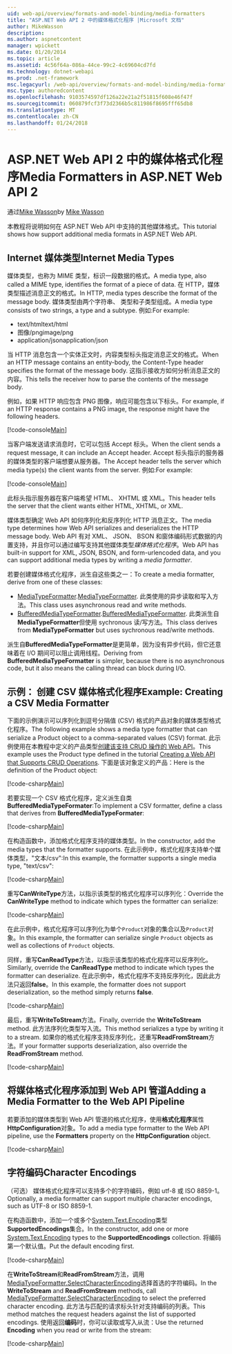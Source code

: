 ```yaml
---
uid: web-api/overview/formats-and-model-binding/media-formatters
title: "ASP.NET Web API 2 中的媒体格式化程序 |Microsoft 文档"
author: MikeWasson
description: 
ms.author: aspnetcontent
manager: wpickett
ms.date: 01/20/2014
ms.topic: article
ms.assetid: 4c56f64a-086a-44ce-99c2-4c69604cd7fd
ms.technology: dotnet-webapi
ms.prod: .net-framework
msc.legacyurl: /web-api/overview/formats-and-model-binding/media-formatters
msc.type: authoredcontent
ms.openlocfilehash: 9103574597df126a22e21a2f51815f608e46f47f
ms.sourcegitcommit: 060879fcf3f73d2366b5c811986f8695fff65db8
ms.translationtype: MT
ms.contentlocale: zh-CN
ms.lasthandoff: 01/24/2018
---
```

<a name="media-formatters-in-aspnet-web-api-2"></a><span data-ttu-id="8127b-102">ASP.NET Web API 2 中的媒体格式化程序</span><span class="sxs-lookup"><span data-stu-id="8127b-102">Media Formatters in ASP.NET Web API 2</span></span>
====================
<span data-ttu-id="8127b-103">通过[Mike Wasson](https://github.com/MikeWasson)</span><span class="sxs-lookup"><span data-stu-id="8127b-103">by [Mike Wasson](https://github.com/MikeWasson)</span></span>

<span data-ttu-id="8127b-104">本教程将说明如何在 ASP.NET Web API 中支持的其他媒体格式。</span><span class="sxs-lookup"><span data-stu-id="8127b-104">This tutorial shows how support additional media formats in ASP.NET Web API.</span></span>

## <a name="internet-media-types"></a><span data-ttu-id="8127b-105">Internet 媒体类型</span><span class="sxs-lookup"><span data-stu-id="8127b-105">Internet Media Types</span></span>

<span data-ttu-id="8127b-106">媒体类型，也称为 MIME 类型，标识一段数据的格式。</span><span class="sxs-lookup"><span data-stu-id="8127b-106">A media type, also called a MIME type, identifies the format of a piece of data.</span></span> <span data-ttu-id="8127b-107">在 HTTP，媒体类型描述消息正文的格式。</span><span class="sxs-lookup"><span data-stu-id="8127b-107">In HTTP, media types describe the format of the message body.</span></span> <span data-ttu-id="8127b-108">媒体类型由两个字符串、 类型和子类型组成。</span><span class="sxs-lookup"><span data-stu-id="8127b-108">A media type consists of two strings, a type and a subtype.</span></span> <span data-ttu-id="8127b-109">例如:</span><span class="sxs-lookup"><span data-stu-id="8127b-109">For example:</span></span>

- <span data-ttu-id="8127b-110">text/html</span><span class="sxs-lookup"><span data-stu-id="8127b-110">text/html</span></span>
- <span data-ttu-id="8127b-111">图像/png</span><span class="sxs-lookup"><span data-stu-id="8127b-111">image/png</span></span>
- <span data-ttu-id="8127b-112">application/json</span><span class="sxs-lookup"><span data-stu-id="8127b-112">application/json</span></span>

<span data-ttu-id="8127b-113">当 HTTP 消息包含一个实体正文时，内容类型标头指定消息正文的格式。</span><span class="sxs-lookup"><span data-stu-id="8127b-113">When an HTTP message contains an entity-body, the Content-Type header specifies the format of the message body.</span></span> <span data-ttu-id="8127b-114">这指示接收方如何分析消息正文的内容。</span><span class="sxs-lookup"><span data-stu-id="8127b-114">This tells the receiver how to parse the contents of the message body.</span></span>

<span data-ttu-id="8127b-115">例如，如果 HTTP 响应包含 PNG 图像，响应可能包含以下标头。</span><span class="sxs-lookup"><span data-stu-id="8127b-115">For example, if an HTTP response contains a PNG image, the response might have the following headers.</span></span>

[!code-console[Main](media-formatters/samples/sample1.cmd)]

<span data-ttu-id="8127b-116">当客户端发送请求消息时，它可以包括 Accept 标头。</span><span class="sxs-lookup"><span data-stu-id="8127b-116">When the client sends a request message, it can include an Accept header.</span></span> <span data-ttu-id="8127b-117">Accept 标头指示的服务器的媒体类型的客户端想要从服务器。</span><span class="sxs-lookup"><span data-stu-id="8127b-117">The Accept header tells the server which media type(s) the client wants from the server.</span></span> <span data-ttu-id="8127b-118">例如:</span><span class="sxs-lookup"><span data-stu-id="8127b-118">For example:</span></span>

[!code-console[Main](media-formatters/samples/sample2.cmd)]

<span data-ttu-id="8127b-119">此标头指示服务器在客户端希望 HTML、 XHTML 或 XML。</span><span class="sxs-lookup"><span data-stu-id="8127b-119">This header tells the server that the client wants either HTML, XHTML, or XML.</span></span>

<span data-ttu-id="8127b-120">媒体类型确定 Web API 如何序列化和反序列化 HTTP 消息正文。</span><span class="sxs-lookup"><span data-stu-id="8127b-120">The media type determines how Web API serializes and deserializes the HTTP message body.</span></span> <span data-ttu-id="8127b-121">Web API 有对 XML、 JSON、 BSON 和窗体编码形式数据的内置支持，并且你可以通过编写支持其他媒体类型*媒体格式化程序*。</span><span class="sxs-lookup"><span data-stu-id="8127b-121">Web API has built-in support for XML, JSON, BSON, and form-urlencoded data, and you can support additional media types by writing a *media formatter*.</span></span>

<span data-ttu-id="8127b-122">若要创建媒体格式化程序，派生自这些类之一：</span><span class="sxs-lookup"><span data-stu-id="8127b-122">To create a media formatter, derive from one of these classes:</span></span>

- <span data-ttu-id="8127b-123">[MediaTypeFormatter](https://msdn.microsoft.com/library/system.net.http.formatting.mediatypeformatter.aspx).</span><span class="sxs-lookup"><span data-stu-id="8127b-123">[MediaTypeFormatter](https://msdn.microsoft.com/library/system.net.http.formatting.mediatypeformatter.aspx).</span></span> <span data-ttu-id="8127b-124">此类使用的异步读取和写入方法。</span><span class="sxs-lookup"><span data-stu-id="8127b-124">This class uses asynchronous read and write methods.</span></span>
- <span data-ttu-id="8127b-125">[BufferedMediaTypeFormatter](https://msdn.microsoft.com/library/system.net.http.formatting.bufferedmediatypeformatter.aspx).</span><span class="sxs-lookup"><span data-stu-id="8127b-125">[BufferedMediaTypeFormatter](https://msdn.microsoft.com/library/system.net.http.formatting.bufferedmediatypeformatter.aspx).</span></span> <span data-ttu-id="8127b-126">此类派生自**MediaTypeFormatter**但使用 sychronous 读/写方法。</span><span class="sxs-lookup"><span data-stu-id="8127b-126">This class derives from **MediaTypeFormatter** but uses sychronous read/write methods.</span></span>

<span data-ttu-id="8127b-127">派生自**BufferedMediaTypeFormatter**是更简单，因为没有异步代码，但它还意味着在 I/O 期间可以阻止调用线程。</span><span class="sxs-lookup"><span data-stu-id="8127b-127">Deriving from **BufferedMediaTypeFormatter** is simpler, because there is no asynchronous code, but it also means the calling thread can block during I/O.</span></span>

## <a name="example-creating-a-csv-media-formatter"></a><span data-ttu-id="8127b-128">示例： 创建 CSV 媒体格式化程序</span><span class="sxs-lookup"><span data-stu-id="8127b-128">Example: Creating a CSV Media Formatter</span></span>

<span data-ttu-id="8127b-129">下面的示例演示可以序列化到逗号分隔值 (CSV) 格式的产品对象的媒体类型格式化程序。</span><span class="sxs-lookup"><span data-stu-id="8127b-129">The following example shows a media type formatter that can serialize a Product object to a comma-separated values (CSV) format.</span></span> <span data-ttu-id="8127b-130">此示例使用在本教程中定义的产品类型[创建该支持 CRUD 操作的 Web API](../older-versions/creating-a-web-api-that-supports-crud-operations.md)。</span><span class="sxs-lookup"><span data-stu-id="8127b-130">This example uses the Product type defined in the tutorial [Creating a Web API that Supports CRUD Operations](../older-versions/creating-a-web-api-that-supports-crud-operations.md).</span></span> <span data-ttu-id="8127b-131">下面是该对象定义的产品：</span><span class="sxs-lookup"><span data-stu-id="8127b-131">Here is the definition of the Product object:</span></span>

[!code-csharp[Main](media-formatters/samples/sample3.cs)]

<span data-ttu-id="8127b-132">若要实现一个 CSV 格式化程序，定义派生自类**BufferedMediaTypeFormater**:</span><span class="sxs-lookup"><span data-stu-id="8127b-132">To implement a CSV formatter, define a class that derives from **BufferedMediaTypeFormater**:</span></span>

[!code-csharp[Main](media-formatters/samples/sample4.cs)]

<span data-ttu-id="8127b-133">在构造函数中，添加格式化程序支持的媒体类型。</span><span class="sxs-lookup"><span data-stu-id="8127b-133">In the constructor, add the media types that the formatter supports.</span></span> <span data-ttu-id="8127b-134">在此示例中，格式化程序支持单个媒体类型，&quot;文本/csv&quot;:</span><span class="sxs-lookup"><span data-stu-id="8127b-134">In this example, the formatter supports a single media type, &quot;text/csv&quot;:</span></span>

[!code-csharp[Main](media-formatters/samples/sample5.cs)]

<span data-ttu-id="8127b-135">重写**CanWriteType**方法，以指示该类型的格式化程序可以序列化：</span><span class="sxs-lookup"><span data-stu-id="8127b-135">Override the **CanWriteType** method to indicate which types the formatter can serialize:</span></span>

[!code-csharp[Main](media-formatters/samples/sample6.cs)]

<span data-ttu-id="8127b-136">在此示例中，格式化程序可以序列化为单个`Product`对象的集合以及`Product`对象。</span><span class="sxs-lookup"><span data-stu-id="8127b-136">In this example, the formatter can serialize single `Product` objects as well as collections of `Product` objects.</span></span>

<span data-ttu-id="8127b-137">同样，重写**CanReadType**方法，以指示该类型的格式化程序可以反序列化。</span><span class="sxs-lookup"><span data-stu-id="8127b-137">Similarly, override the **CanReadType** method to indicate which types the formatter can deserialize.</span></span> <span data-ttu-id="8127b-138">在此示例中，格式化程序不支持反序列化，因此此方法只返回**false**。</span><span class="sxs-lookup"><span data-stu-id="8127b-138">In this example, the formatter does not support deserialization, so the method simply returns **false**.</span></span>

[!code-csharp[Main](media-formatters/samples/sample7.cs)]

<span data-ttu-id="8127b-139">最后，重写**WriteToStream**方法。</span><span class="sxs-lookup"><span data-stu-id="8127b-139">Finally, override the **WriteToStream** method.</span></span> <span data-ttu-id="8127b-140">此方法序列化类型写入流。</span><span class="sxs-lookup"><span data-stu-id="8127b-140">This method serializes a type by writing it to a stream.</span></span> <span data-ttu-id="8127b-141">如果你的格式化程序支持反序列化，还重写**ReadFromStream**方法。</span><span class="sxs-lookup"><span data-stu-id="8127b-141">If your formatter supports deserialization, also override the **ReadFromStream** method.</span></span>

[!code-csharp[Main](media-formatters/samples/sample8.cs)]

## <a name="adding-a-media-formatter-to-the-web-api-pipeline"></a><span data-ttu-id="8127b-142">将媒体格式化程序添加到 Web API 管道</span><span class="sxs-lookup"><span data-stu-id="8127b-142">Adding a Media Formatter to the Web API Pipeline</span></span>

<span data-ttu-id="8127b-143">若要添加的媒体类型到 Web API 管道的格式化程序，使用**格式化程序**属性**HttpConfiguration**对象。</span><span class="sxs-lookup"><span data-stu-id="8127b-143">To add a media type formatter to the Web API pipeline, use the **Formatters** property on the **HttpConfiguration** object.</span></span>

[!code-csharp[Main](media-formatters/samples/sample9.cs)]

## <a name="character-encodings"></a><span data-ttu-id="8127b-144">字符编码</span><span class="sxs-lookup"><span data-stu-id="8127b-144">Character Encodings</span></span>

<span data-ttu-id="8127b-145">（可选） 媒体格式化程序可以支持多个的字符编码，例如 utf-8 或 ISO 8859-1。</span><span class="sxs-lookup"><span data-stu-id="8127b-145">Optionally, a media formatter can support multiple character encodings, such as UTF-8 or ISO 8859-1.</span></span>

<span data-ttu-id="8127b-146">在构造函数中，添加一个或多个[System.Text.Encoding](https://msdn.microsoft.com/library/system.text.encoding.aspx)类型**SupportedEncodings**集合。</span><span class="sxs-lookup"><span data-stu-id="8127b-146">In the constructor, add one or more [System.Text.Encoding](https://msdn.microsoft.com/library/system.text.encoding.aspx) types to the **SupportedEncodings** collection.</span></span> <span data-ttu-id="8127b-147">将编码第一个默认值。</span><span class="sxs-lookup"><span data-stu-id="8127b-147">Put the default encoding first.</span></span>

[!code-csharp[Main](media-formatters/samples/sample10.cs?highlight=6-7)]

<span data-ttu-id="8127b-148">在**WriteToStream**和**ReadFromStream**方法，调用[MediaTypeFormatter.SelectCharacterEncoding](https://msdn.microsoft.com/library/hh969054.aspx)选择首选的字符编码。</span><span class="sxs-lookup"><span data-stu-id="8127b-148">In the **WriteToStream** and **ReadFromStream** methods, call [MediaTypeFormatter.SelectCharacterEncoding](https://msdn.microsoft.com/library/hh969054.aspx) to select the preferred character encoding.</span></span> <span data-ttu-id="8127b-149">此方法与匹配的请求标头针对支持编码的列表。</span><span class="sxs-lookup"><span data-stu-id="8127b-149">This method matches the request headers against the list of supported encodings.</span></span> <span data-ttu-id="8127b-150">使用返回**编码**时，你可以读取或写入从流：</span><span class="sxs-lookup"><span data-stu-id="8127b-150">Use the returned **Encoding** when you read or write from the stream:</span></span>

[!code-csharp[Main](media-formatters/samples/sample11.cs?highlight=3,5)]
